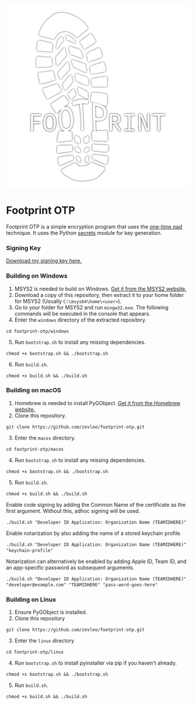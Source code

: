 ![Alt text](https://raw.githubusercontent.com/zevlee/footprint-otp/main/footprint-otp.svg)

# Footprint OTP
Footprint OTP is a simple encryption program that uses the [one-time pad](https://en.wikipedia.org/wiki/One-time_pad) technique. It uses the Python [secrets](https://docs.python.org/3/library/secrets.html) module for key generation.

### Signing Key
[Download my signing key here.](https://zevlee.me/sign.txt)

### Building on Windows
1. MSYS2 is needed to build on Windows. [Get it from the MSYS2 website.](https://www.msys2.org/)
2. Download a copy of this repository, then extract it to your home folder for MSYS2 (Usually ``C:\msys64\home\<user>``).
3. Go to your folder for MSYS2 and run ``mingw32.exe``. The following commands will be executed in the console that appears.
4. Enter the ``windows`` directory of the extracted repository.
```
cd footprint-otp/windows
```
5. Run ``bootstrap.sh`` to install any missing dependencies.
```
chmod +x bootstrap.sh && ./bootstrap.sh
```
6. Run ``build.sh``.
```
chmod +x build.sh && ./build.sh
```

### Building on macOS
1. Homebrew is needed to install PyGObject. [Get it from the Homebrew website.](https://brew.sh)
2. Clone this repository.
```
git clone https://github.com/zevlee/footprint-otp.git
```
3. Enter the ``macos`` directory.
```
cd footprint-otp/macos
```
4. Run ``bootstrap.sh`` to install any missing dependencies.
```
chmod +x bootstrap.sh && ./bootstrap.sh
```
5. Run ``build.sh``.
```
chmod +x build.sh && ./build.sh
```
Enable code signing by adding the Common Name of the certificate as the first argument. Without this, adhoc signing will be used.
```
./build.sh "Developer ID Application: Organization Name (TEAMIDHERE)"
```
Enable notarization by also adding the name of a stored keychain profile.
```
./build.sh "Developer ID Application: Organization Name (TEAMIDHERE)" "keychain-profile"
```
Notarization can alternatively be enabled by adding Apple ID, Team ID, and an app-specific password as subsequent arguments.
```
./build.sh "Developer ID Application: Organization Name (TEAMIDHERE)" "developer@example.com" "TEAMIDHERE" "pass-word-goes-here"
```

### Building on Linux
1. Ensure PyGObject is installed.
2. Clone this repository
```
git clone https://github.com/zevlee/footprint-otp.git
```
3. Enter the ``linux`` directory
```
cd footprint-otp/linux
```
4. Run ``bootstrap.sh`` to install pyinstaller via pip if you haven't already.
```
chmod +x bootstrap.sh && ./bootstrap.sh
```
5. Run ``build.sh``.
```
chmod +x build.sh && ./build.sh
```
